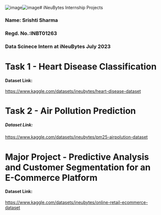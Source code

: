![image](https://github.com/sharma-srishti/SrishtiSharma_INBT01263_July2023/assets/91448471/978f5fae-faa7-4f28-8339-b7dce013ee97)![image](https://github.com/sharma-srishti/SrishtiSharma_INBT01263_July2023/assets/91448471/9d6c9f93-dde8-48ad-996b-e6dd20719d83)# iNeuBytes Internship Projects
### Name: Srishti Sharma
### Regd. No.:INBT01263
### Data Scinece Intern at iNeuBytes July 2023

# Task 1 - Heart Disease Classification
#### Dataset Link:
https://www.kaggle.com/datasets/ineubytes/heart-disease-dataset



# Task 2 - Air Pollution Prediction
##### Dataset Link:
https://www.kaggle.com/datasets/ineubytes/pm25-airpolution-dataset





# Major Project - Predictive Analysis and Customer Segmentation for an E-Commerce Platform
#### Dataset Link:
https://www.kaggle.com/datasets/ineubytes/online-retail-ecommerce-dataset

